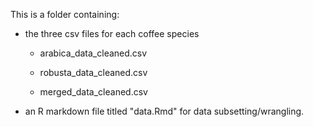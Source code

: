 This is a folder containing:

-   the three csv files for each coffee species

    -   arabica_data_cleaned.csv

    -   robusta_data_cleaned.csv

    -   merged_data_cleaned.csv

-   an R markdown file titled "data.Rmd" for data subsetting/wrangling.

